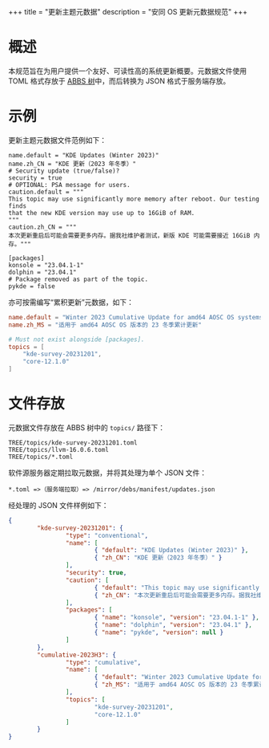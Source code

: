 +++
title = "更新主题元数据"
description = "安同 OS 更新元数据规范"
+++

概述
===

本规范旨在为用户提供一个友好、可读性高的系统更新概要。元数据文件使用 TOML 格式存放于 [ABBS 树](https://github.com/AOSC-Dev/aosc-os-abbs)中，而后转换为 JSON 格式于服务端存放。

示例
===

更新主题元数据文件范例如下：

```
name.default = "KDE Updates (Winter 2023)"
name.zh_CN = "KDE 更新（2023 年冬季）"
# Security update (true/false)?
security = true
# OPTIONAL: PSA message for users.
caution.default = """
This topic may use significantly more memory after reboot. Our testing finds
that the new KDE version may use up to 16GiB of RAM.
"""
caution.zh_CN = """
本次更新重启后可能会需要更多内存。据我社维护者测试，新版 KDE 可能需要接近 16GiB 内存。"""

[packages]
konsole = "23.04.1-1"
dolphin = "23.04.1"
# Package removed as part of the topic.
pykde = false
```

亦可按需编写“累积更新”元数据，如下：

```toml
name.default = "Winter 2023 Cumulative Update for amd64 AOSC OS systems"
name.zh_MS = "适用于 amd64 AOSC OS 版本的 23 冬季累计更新"

# Must not exist alongside [packages].
topics = [
    "kde-survey-20231201",
    "core-12.1.0"
]
```

文件存放
===

元数据文件存放在 ABBS 树中的 `topics/` 路径下：

```
TREE/topics/kde-survey-20231201.toml
TREE/topics/llvm-16.0.6.toml
TREE/topics/*.toml
```

软件源服务器定期拉取元数据，并将其处理为单个 JSON 文件：

```
*.toml =>（服务端拉取）=> /mirror/debs/manifest/updates.json
```

经处理的 JSON 文件样例如下：

```json
{
        "kde-survey-20231201": {
                "type": "conventional",
                "name": [
                        { "default": "KDE Updates (Winter 2023)" },
                        { "zh_CN": "KDE 更新（2023 年冬季）" }
                ],
                "security": true,
                "caution": [
                        { "default": "This topic may use significantly more memory after reboot. Our testing finds\nthat the new KDE version may use up to 16GiB of RAM." },
                        { "zh_CN": "本次更新重启后可能会需要更多内存。据我社维护者测试，新版 KDE 可能需要接近 16GiB 内存。" }
                ],
                "packages": [
                        { "name": "konsole", "version": "23.04.1-1" },
                        { "name": "dolphin", "version": "23.04.1" },
                        { "name": "pykde", "version": null }
                ]
        },
        "cumulative-2023H3": {
                "type": "cumulative",
                "name": [
                        { "default": "Winter 2023 Cumulative Update for amd64 AOSC OS systems" },
                        { "zh_MS": "适用于 amd64 AOSC OS 版本的 23 冬季累计更新" }
                ],
                "topics": [
                        "kde-survey-20231201",
                        "core-12.1.0"
                ]
        }
}
```
